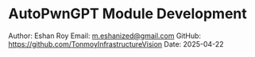 # AutoPwnGPT Module Development

Author: Eshan Roy
Email: m.eshanized@gmail.com
GitHub: https://github.com/TonmoyInfrastructureVision
Date: 2025-04-22
